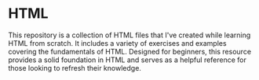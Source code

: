 # HTML
This repository is a collection of HTML files that I've created while learning HTML from scratch. It includes a variety of exercises and examples covering the fundamentals of HTML. Designed for beginners, this resource provides a solid foundation in HTML and serves as a helpful reference for those looking to refresh their knowledge.
